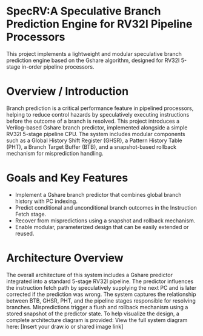 # SpecRV:A Speculative Branch Prediction Engine for RV32I Pipeline Processors
This project implements a lightweight and modular speculative branch prediction engine based on the Gshare algorithm, designed for RV32I 5-stage in-order pipeline processors.

# Overview / Introduction
Branch prediction is a critical performance feature in pipelined processors, helping to reduce control hazards by speculatively executing instructions before the outcome of a branch is resolved. This project introduces a Verilog-based Gshare branch predictor, implemented alongside a simple RV32I 5-stage pipeline CPU.
The system includes modular components such as a Global History Shift Register (GHSR), a Pattern History Table (PHT), a Branch Target Buffer (BTB), and a snapshot-based rollback mechanism for misprediction handling.

# Goals and Key Features
* Implement a Gshare branch predictor that combines global branch history with PC indexing.
* Predict conditional and unconditional branch outcomes in the Instruction Fetch stage.
* Recover from mispredictions using a snapshot and rollback mechanism.
* Enable modular, parameterized design that can be easily extended or reused.

# Architecture Overview
The overall architecture of this system includes a Gshare predictor integrated into a standard 5-stage RV32I pipeline. The predictor influences the instruction fetch path by speculatively supplying the next PC and is later corrected if the prediction was wrong.
The system captures the relationship between BTB, GHSR, PHT, and the pipeline stages responsible for resolving branches. Mispredictions trigger a flush and rollback mechanism using a stored snapshot of the predictor state.
To help visualize the design, a complete architecture diagram is provided:
View the full system diagram here: [Insert your draw.io or shared image link]
